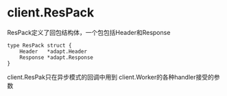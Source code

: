 # client.ResPack
ResPack定义了回包结构体，一个包包括Header和Response

```
type ResPack struct {
	Header   *adapt.Header
	Response *adapt.Response
}
```

client.ResPak只在异步模式的回调中用到
client.Worker的各种handler接受的参数